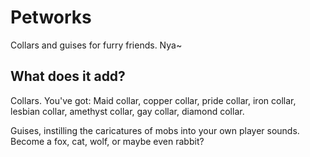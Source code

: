 # Petworks

Collars and guises for furry friends. Nya~

## What does it add?

Collars. You've got:
Maid collar, copper collar, pride collar, iron collar,
lesbian collar, amethyst collar, gay collar, diamond collar.

Guises, instilling the caricatures of mobs into your own player sounds.
Become a fox, cat, wolf, or maybe even rabbit?
